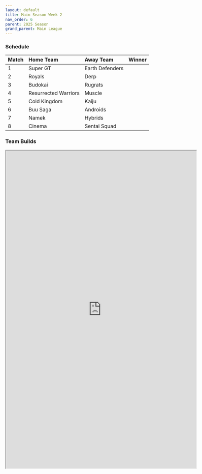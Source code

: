 ```yaml
---
layout: default
title: Main Season Week 2
nav_order: 6
parent: 2025 Season
grand_parent: Main League
---
```

### Schedule

|Match          |  Home Team            | Away Team        | Winner           |
| :-------------| :---------------------| :----------------| :----------------|
|1| Super GT | Earth Defenders | |
|2| Royals | Derp | |
|3| Budokai | Rugrats | |
|4| Resurrected Warriors | Muscle | |
|5| Cold Kingdom | Kaiju | |
|6| Buu Saga | Androids | |
|7| Namek | Hybrids | |
|8| Cinema | Sentai Squad | |


### Team Builds

<iframe width=600 height=1000 scrolling="yes" src="https://docs.google.com/document/d/e/2PACX-1vQxavFo1o9GE2eGii-K4tz2RGd_Y84xKCIUvUwrMPwLAPGe1u0u2e_Uceo8qoQRCh1Oro8Q4Bf1XdJf/pub?embedded=true"></iframe>
